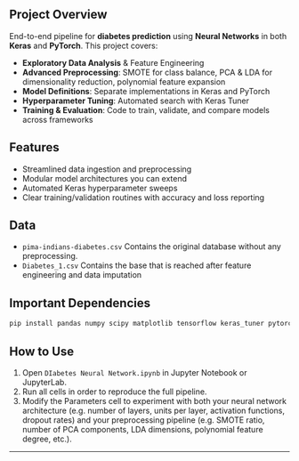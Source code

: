 ## Project Overview

End-to-end pipeline for **diabetes prediction** using **Neural Networks** in both **Keras** and **PyTorch**. This project covers:

- **Exploratory Data Analysis** & Feature Engineering  
- **Advanced Preprocessing**: SMOTE for class balance, PCA & LDA for dimensionality reduction, polynomial feature expansion  
- **Model Definitions**: Separate implementations in Keras and PyTorch  
- **Hyperparameter Tuning**: Automated search with Keras Tuner  
- **Training & Evaluation**: Code to train, validate, and compare models across frameworks  

## Features

- Streamlined data ingestion and preprocessing  
- Modular model architectures you can extend  
- Automated Keras hyperparameter sweeps  
- Clear training/validation routines with accuracy and loss reporting  

## Data

- `pima-indians-diabetes.csv` Contains the original database without any preprocessing.
- `Diabetes_1.csv`  Contains the base that is reached after feature engineering and data imputation

## Important Dependencies

```bash
pip install pandas numpy scipy matplotlib tensorflow keras_tuner pytorch sklearn imblearn   
```

## How to Use

1. Open `DIabetes Neural Network.ipynb` in Jupyter Notebook or JupyterLab.  
2. Run all cells in order to reproduce the full pipeline.  
3. Modify the Parameters cell to experiment with both your neural network architecture (e.g. number of layers, units per layer, activation functions, dropout rates) and your preprocessing pipeline (e.g. SMOTE ratio, number of PCA components, LDA dimensions, polynomial feature degree, etc.).  

---
